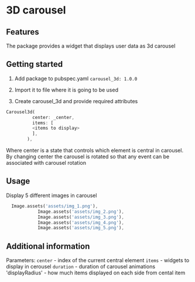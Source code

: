 <!-- 
This README describes the package. If you publish this package to pub.dev,
this README's contents appear on the landing page for your package.

For information about how to write a good package README, see the guide for
[writing package pages](https://dart.dev/guides/libraries/writing-package-pages). 

For general information about developing packages, see the Dart guide for
[creating packages](https://dart.dev/guides/libraries/create-library-packages)
and the Flutter guide for
[developing packages and plugins](https://flutter.dev/developing-packages). 
-->

# 3D carousel

## Features

The package provides a widget that displays user data as 3d carousel

## Getting started

1. Add package to pubspec.yaml
```carousel_3d: 1.0.0```

2. Import it to file where it is going to be used

3. Create carousel_3d and provide required attributes

```dart
Carousel3d(
          center: _center,
          items: [
          <items to display>
          ],
        ),
```
Where center is a state that controls which element is central in carousel.
By changing center the carousel is rotated so that any event can be associated with carousel rotation

## Usage

Display 5 different images in carousel

```dart
  Image.assets('assets/img_1.png'),
            Image.assets('assets/img_2.png'),
            Image.assets('assets/img_3.png'),
            Image.assets('assets/img_4.png'),
            Image.assets('assets/img_5.png'),
```

## Additional information
 Parameters:
`center` - index of the current central element
`items` - widgets to display in cerousel
`duration` - duration of carousel animations
'displayRadius' - how much items displayed on each side from cental item
